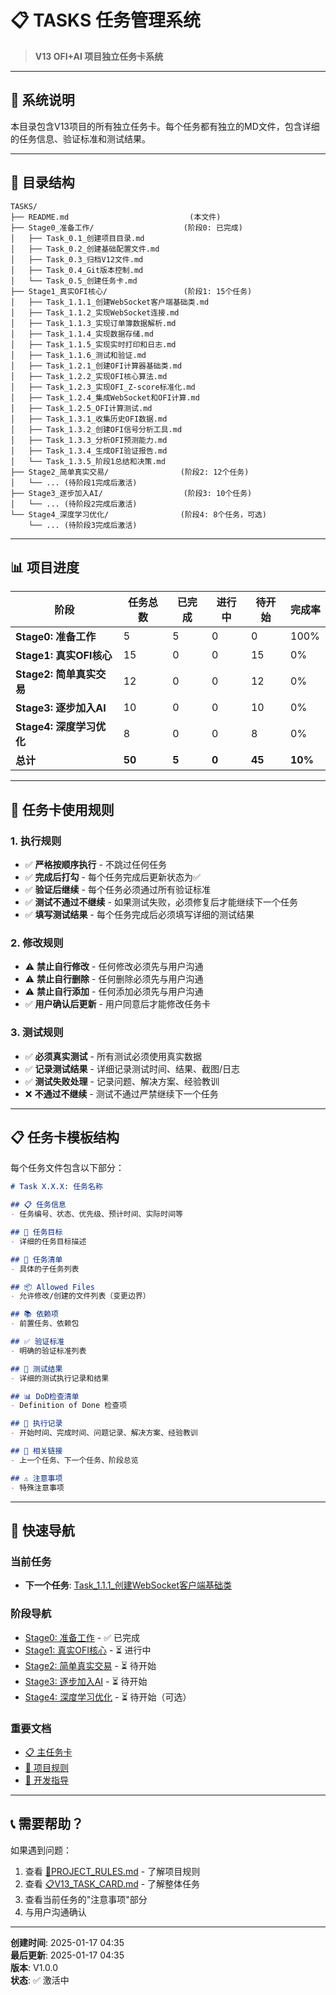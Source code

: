 # 📋 TASKS 任务管理系统

> **V13 OFI+AI 项目独立任务卡系统**

---

## 🎯 **系统说明**

本目录包含V13项目的所有独立任务卡。每个任务都有独立的MD文件，包含详细的任务信息、验证标准和测试结果。

---

## 📁 **目录结构**

```
TASKS/
├── README.md                           (本文件)
├── Stage0_准备工作/                    (阶段0: 已完成)
│   ├── Task_0.1_创建项目目录.md
│   ├── Task_0.2_创建基础配置文件.md
│   ├── Task_0.3_归档V12文件.md
│   ├── Task_0.4_Git版本控制.md
│   └── Task_0.5_创建任务卡.md
├── Stage1_真实OFI核心/                 (阶段1: 15个任务)
│   ├── Task_1.1.1_创建WebSocket客户端基础类.md
│   ├── Task_1.1.2_实现WebSocket连接.md
│   ├── Task_1.1.3_实现订单簿数据解析.md
│   ├── Task_1.1.4_实现数据存储.md
│   ├── Task_1.1.5_实现实时打印和日志.md
│   ├── Task_1.1.6_测试和验证.md
│   ├── Task_1.2.1_创建OFI计算器基础类.md
│   ├── Task_1.2.2_实现OFI核心算法.md
│   ├── Task_1.2.3_实现OFI_Z-score标准化.md
│   ├── Task_1.2.4_集成WebSocket和OFI计算.md
│   ├── Task_1.2.5_OFI计算测试.md
│   ├── Task_1.3.1_收集历史OFI数据.md
│   ├── Task_1.3.2_创建OFI信号分析工具.md
│   ├── Task_1.3.3_分析OFI预测能力.md
│   ├── Task_1.3.4_生成OFI验证报告.md
│   └── Task_1.3.5_阶段1总结和决策.md
├── Stage2_简单真实交易/                (阶段2: 12个任务)
│   └── ... (待阶段1完成后激活)
├── Stage3_逐步加入AI/                  (阶段3: 10个任务)
│   └── ... (待阶段2完成后激活)
└── Stage4_深度学习优化/                (阶段4: 8个任务，可选)
    └── ... (待阶段3完成后激活)
```

---

## 📊 **项目进度**

| 阶段 | 任务总数 | 已完成 | 进行中 | 待开始 | 完成率 |
|------|---------|--------|--------|--------|--------|
| **Stage0: 准备工作** | 5 | 5 | 0 | 0 | 100% |
| **Stage1: 真实OFI核心** | 15 | 0 | 0 | 15 | 0% |
| **Stage2: 简单真实交易** | 12 | 0 | 0 | 12 | 0% |
| **Stage3: 逐步加入AI** | 10 | 0 | 0 | 10 | 0% |
| **Stage4: 深度学习优化** | 8 | 0 | 0 | 8 | 0% |
| **总计** | **50** | **5** | **0** | **45** | **10%** |

---

## 🔧 **任务卡使用规则**

### **1. 执行规则**
- ✅ **严格按顺序执行** - 不跳过任何任务
- ✅ **完成后打勾** - 每个任务完成后更新状态为✅
- ✅ **验证后继续** - 每个任务必须通过所有验证标准
- ✅ **测试不通过不继续** - 如果测试失败，必须修复后才能继续下一个任务
- ✅ **填写测试结果** - 每个任务完成后必须填写详细的测试结果

### **2. 修改规则**
- ⚠️ **禁止自行修改** - 任何修改必须先与用户沟通
- ⚠️ **禁止自行删除** - 任何删除必须先与用户沟通
- ⚠️ **禁止自行添加** - 任何添加必须先与用户沟通
- ✅ **用户确认后更新** - 用户同意后才能修改任务卡

### **3. 测试规则**
- ✅ **必须真实测试** - 所有测试必须使用真实数据
- ✅ **记录测试结果** - 详细记录测试时间、结果、截图/日志
- ✅ **测试失败处理** - 记录问题、解决方案、经验教训
- ❌ **不通过不继续** - 测试不通过严禁继续下一个任务

---

## 📋 **任务卡模板结构**

每个任务文件包含以下部分：

```markdown
# Task X.X.X: 任务名称

## 📋 任务信息
- 任务编号、状态、优先级、预计时间、实际时间等

## 🎯 任务目标
- 详细的任务目标描述

## 📝 任务清单
- 具体的子任务列表

## 📦 Allowed Files
- 允许修改/创建的文件列表（变更边界）

## 📚 依赖项
- 前置任务、依赖包

## ✅ 验证标准
- 明确的验证标准列表

## 🧪 测试结果
- 详细的测试执行记录和结果

## 📊 DoD检查清单
- Definition of Done 检查项

## 📝 执行记录
- 开始时间、完成时间、问题记录、解决方案、经验教训

## 🔗 相关链接
- 上一个任务、下一个任务、阶段总览

## ⚠️ 注意事项
- 特殊注意事项
```

---

## 🚀 **快速导航**

### **当前任务**
- **下一个任务**: [Task_1.1.1_创建WebSocket客户端基础类](./Stage1_真实OFI核心/Task_1.1.1_创建WebSocket客户端基础类.md)

### **阶段导航**
- [Stage0: 准备工作](./Stage0_准备工作/) - ✅ 已完成
- [Stage1: 真实OFI核心](./Stage1_真实OFI核心/) - ⏳ 进行中
- [Stage2: 简单真实交易](./Stage2_简单真实交易/) - ⏳ 待开始
- [Stage3: 逐步加入AI](./Stage3_逐步加入AI/) - ⏳ 待开始
- [Stage4: 深度学习优化](./Stage4_深度学习优化/) - ⏳ 待开始（可选）

### **重要文档**
- [📋 主任务卡](../📋V13_TASK_CARD.md)
- [📜 项目规则](../📜PROJECT_RULES.md)
- [🎯 开发指导](../docs/🎯V13_FRESH_START_DEVELOPMENT_GUIDE.md)

---

## 📞 **需要帮助？**

如果遇到问题：
1. 查看 [📜PROJECT_RULES.md](../📜PROJECT_RULES.md) - 了解项目规则
2. 查看 [📋V13_TASK_CARD.md](../📋V13_TASK_CARD.md) - 了解整体任务
3. 查看当前任务的"注意事项"部分
4. 与用户沟通确认

---

**创建时间**: 2025-01-17 04:35  
**最后更新**: 2025-01-17 04:35  
**版本**: V1.0.0  
**状态**: ✅ 激活中

